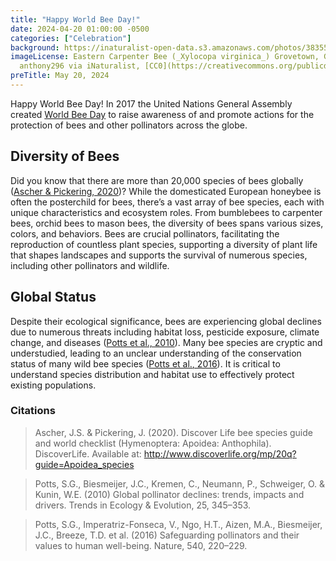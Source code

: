 ```yaml
---
title: "Happy World Bee Day!" 
date: 2024-04-20 01:00:00 -0500 
categories: ["Celebration"] 
background: https://inaturalist-open-data.s3.amazonaws.com/photos/383554426?size=large
imageLicense: Eastern Carpenter Bee (_Xylocopa virginica_) Grovetown, GA, USA. by
  anthony296 via iNaturalist, [CC0](https://creativecommons.org/publicdomain/zero/1.0/)
preTitle: May 20, 2024
---
```


Happy World Bee Day! In 2017 the United Nations General Assembly created [World Bee Day](https://www.un.org/en/observances/bee-day) to raise awareness of and promote actions for the protection of bees and other pollinators across the globe.

## Diversity of Bees

Did you know that there are more than 20,000 species of bees globally ([Ascher & Pickering, 2020](https://www.discoverlife.org/mp/20q?guide=Apoidea_species&flags=HAS:))? While the domesticated European honeybee is often the posterchild for bees, there’s a vast array of bee species, each with unique characteristics and ecosystem roles. From bumblebees to carpenter bees, orchid bees to mason bees, the diversity of bees spans various sizes, colors, and behaviors. Bees are crucial pollinators, facilitating the reproduction of countless plant species, supporting a diversity of plant life that shapes landscapes and supports the survival of numerous species, including other pollinators and wildlife.  

## Global Status

Despite their ecological significance, bees are experiencing global declines due to numerous threats including habitat loss, pesticide exposure, climate change, and diseases ([Potts et al., 2010](https://www.cell.com/trends/ecology-evolution/abstract/S0169-5347(10)00036-4)). Many bee species are cryptic and understudied, leading to an unclear understanding of the conservation status of many wild bee species ([Potts et al., 2016](https://www.nature.com/articles/nature20588)). It is critical to understand species distribution and habitat use to effectively protect existing populations.  
 
### Citations

> Ascher, J.S. & Pickering, J. (2020). Discover Life bee species guide and world checklist (Hymenoptera: Apoidea: Anthophila). DiscoverLife. Available at: http://www.discoverlife.org/mp/20q?guide=Apoidea_species 

> Potts, S.G., Biesmeijer, J.C., Kremen, C., Neumann, P., Schweiger, O. & Kunin, W.E. (2010) Global pollinator declines: trends, impacts and drivers. Trends in Ecology & Evolution, 25, 345–353. 

> Potts, S.G., Imperatriz-Fonseca, V., Ngo, H.T., Aizen, M.A., Biesmeijer, J.C., Breeze, T.D. et al. (2016) Safeguarding pollinators and their values to human well-being. Nature, 540, 220–229.
